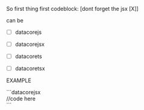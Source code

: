 




So first thing first
codeblock: [dont forget the jsx [X]]

can be 

- [ ] datacorejs
- [ ] datacorejsx
- [ ] datacorets
- [ ] datacoretsx


EXAMPLE

<p>
```datacorejsx
<br/>
//code here
<br/>
```
</p>


